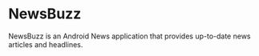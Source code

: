 # NewsBuzz
NewsBuzz is an Android News application that provides up-to-date news articles and headlines. 
